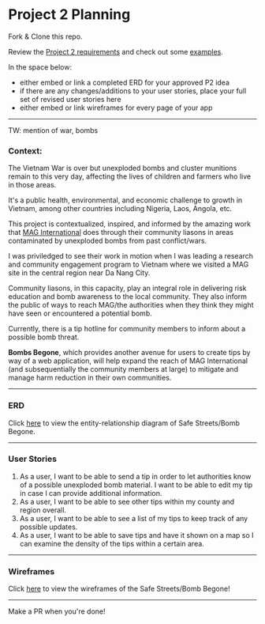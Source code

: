 # Project 2 Planning

Fork & Clone this repo.


Review the [Project 2 requirements](https://tmdarneille.gitbook.io/seirfx/11-projects/project-2#project-feedback-evaluation) and check out some [examples](https://tmdarneille.gitbook.io/seirfx/11-projects/past-projects/project2).

In the space below:
* either embed or link a completed ERD for your approved P2 idea
* if there are any changes/additions to your user stories, place your full set of revised user stories here
* either embed or link wireframes for every page of your app
----------------------------------------------------------
TW: mention of war, bombs 

### Context: 

The Vietnam War is over but unexploded bombs and cluster munitions remain to this very day, affecting the lives of children and farmers who live in those areas. 

It's a public health, environmental, and economic challenge to growth in Vietnam, among other countries including Nigeria, Laos, Angola, etc. 

This project is contextualized, inspired, and informed by the amazing work that [MAG International](https://www.maginternational.org/what-we-do/where-we-work/vietnam/) does through their community liasons in areas contaminated by unexploded bombs from past conflict/wars. 

I was priviledged to see their work in motion when I was leading a research and community engagement program to Vietnam where we visited a MAG site in the central region near Da Nang City. 

Community liasons, in this capacity, play an integral role in delivering risk education and bomb awareness to the local community. They also inform the public of ways to reach MAG/the authorities when they think they might have seen or encountered a potential bomb. 

Currently, there is a tip hotline for community members to inform about a possible bomb threat. 

**Bombs Begone**, which provides another avenue for users to create tips by way of a web application, will help expand the reach of MAG International (and subsequentially the community members at large) to mitigate and manage harm reduction in their own communities.

----------------------------------------------------------
### ERD

Click [here](https://whimsical.com/project-2-erd-KhbbZiC8mwzu58YBH5sGeG) to view the entity-relationship diagram of Safe Streets/Bomb Begone.

----------------------------------------------------------
### User Stories

1. As a user, I want to be able to send a tip in order to let authorities know of a possible unexploded bomb material. I want to be able to edit my tip in case I can provide additional information. 
2. As a user, I want to be able to see other tips within my county and region overall.
3. As a user, I want to be able to see a list of my tips to keep track of any possible updates. 
4. As a user, I want to be able to save tips and have it shown on a map so I can examine the density of the tips within a certain area.

----------------------------------------------------------
### Wireframes

Click [here](https://whimsical.com/project-2-wireframes-4zHBvk17jQoke5LnQgJLHc) to view the wireframes of the Safe Streets/Bomb Begone! 

----------------------------------------------------------

Make a PR when you're done!
